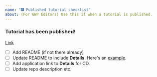 ```yaml
---
name: "🎆 Published tutorial checklist"
about: (For GWP Editors) Use this if when a tutorial is published.
---
```


### Tutorial has been published!

[Link]()

- [ ] Add README (if not there already)
- [ ] Update README to include **Details**. Here's an [example](https://github.com/CIRCLECI-GWP/graphql-test-server#details).
- [ ] Add application link to **Details** for CD.
- [ ] Update repo description etc.
